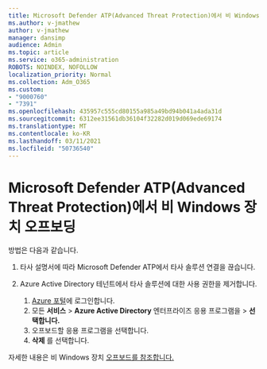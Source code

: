 ```yaml
---
title: Microsoft Defender ATP(Advanced Threat Protection)에서 비 Windows 장치 오프보딩
ms.author: v-jmathew
author: v-jmathew
manager: dansimp
audience: Admin
ms.topic: article
ms.service: o365-administration
ROBOTS: NOINDEX, NOFOLLOW
localization_priority: Normal
ms.collection: Adm_O365
ms.custom:
- "9000760"
- "7391"
ms.openlocfilehash: 435957c555cd80155a985a49bd94b041a4ada31d
ms.sourcegitcommit: 6312ee31561db36104f32282d019d069ede69174
ms.translationtype: MT
ms.contentlocale: ko-KR
ms.lasthandoff: 03/11/2021
ms.locfileid: "50736540"
---
```

# <a name="offboard-non-windows-devices-from-microsoft-defender-advanced-threat-protection-atp"></a>Microsoft Defender ATP(Advanced Threat Protection)에서 비 Windows 장치 오프보딩

방법은 다음과 같습니다.

1. 타사 설명서에 따라 Microsoft Defender ATP에서 타사 솔루션 연결을 끊습니다.
2. Azure Active Directory 테넌트에서 타사 솔루션에 대한 사용 권한을 제거합니다.

    1. [Azure 포털](https://go.microsoft.com/fwlink/?linkid=2125612)에 로그인합니다.
    1. 모든 **서비스**  >  **Azure Active Directory** 엔터프라이즈 응용 프로그램을  >  **선택합니다.**
    1. 오프보드할 응용 프로그램을 선택합니다.
    1. **삭제** 를 선택합니다.

자세한 내용은 비 Windows 장치 [오프보드를 참조합니다.](https://go.microsoft.com/fwlink/?linkid=2143630)
